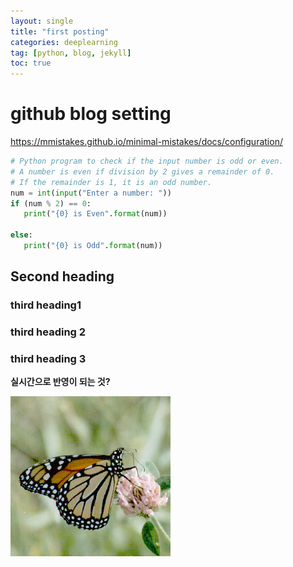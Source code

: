 ```yaml
---
layout: single
title: "first posting"
categories: deeplearning
tag: [python, blog, jekyll]
toc: true
---
```


# github blog setting

https://mmistakes.github.io/minimal-mistakes/docs/configuration/


```python
# Python program to check if the input number is odd or even.
# A number is even if division by 2 gives a remainder of 0.
# If the remainder is 1, it is an odd number.
num = int(input("Enter a number: "))
if (num % 2) == 0:
   print("{0} is Even".format(num))

else:
   print("{0} is Odd".format(num))
```





## Second heading

### third heading1

### third heading 2

### third heading 3







**실시간으로 반영이 되는 것?**

![butterfly](/images/2023-08-04-first/butterfly.bmp)
